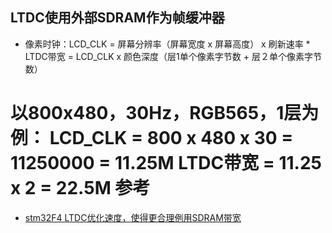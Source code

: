 ## LTDC使用外部SDRAM作为帧缓冲器
* 像素时钟：LCD_CLK = 屏幕分辨率（屏幕宽度 x 屏幕高度） x 刷新速率
*　LTDC带宽 = LCD_CLK x 颜色深度（层1单个像素字节数 + 层２单个像素字节数）

以800x480，30Hz，RGB565，1层为例：
LCD_CLK = 800 x 480 x 30 = 11250000 = 11.25M
LTDC带宽 = 11.25 x 2 = 22.5M
参考
===
* [stm32F4 LTDC优化速度，使得更合理例用SDRAM带宽](https://blog.csdn.net/Jay_WJ/article/details/93585880)